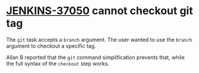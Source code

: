 # [JENKINS-37050](https://issues.jenkins-ci.org/browse/JENKINS-37050) cannot checkout git tag

The `git` task accepts a `branch` argument.  The user wanted to use the
`branch` argument to checkout a specific tag.

Allan B reported that the `git` command simplification prevents that,
while the full syntax of the `checkout` step works.
